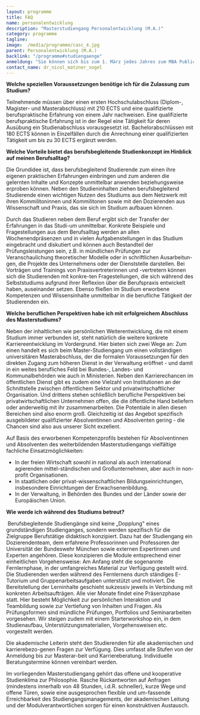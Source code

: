 ```yaml
---
layout: programme
title: FAQ
name: personalentwicklung
description: "Masterstudiengang Personalentwicklung (M.A.)"
category: programme
tagline: 
image:  /media/programme/casc_4.jpg
parent: Personalentwicklung (M.A.)
backlink: "/programme#studiengaenge"
anmeldung: "Sie können sich bis zum 1. März jedes Jahres zum MBA Public Management anmelden, der Studiengang beginnt im April jedes Jahres."
contact_name: dr_nicol_matzner_vogel
---
```



**Welche speziellen Voraussetzungen benötige ich für die Zulassung zum Studium?  **

Teilnehmende müssen über einen ersten Hochschulabschluss (Diplom-, Magister- und Masterabschluss) mit 210 ECTS und eine qualifizierte berufspraktische Erfahrung von einem Jahr nachweisen. Eine qualifizierte berufspraktische Erfahrung ist in der Regel eine Tätigkeit für deren Ausübung ein Studienabschluss vorausgesetzt ist. Bachelorabschlüssen mit 180 ECTS können in Einzelfällen durch die Anrechnung einer qualifizierten Tätigkeit um bis zu 30 ECTS ergänzt werden.

**Welche Vorteile bietet das berufsbegleitende Studienkonzept im Hinblick auf meinen Berufsalltag?  **

Die Grundidee ist, dass berufsbegleitend Studierende zum einen ihre eigenen praktischen Erfahrungen einbringen und zum anderen die gelernten Inhalte und Konzepte unmittelbar anwenden beziehungsweise erproben können. Neben den Studieninhalten ziehen berufsbegleitend Studierende einen wichtigen Nutzen des Studiums aus dem Netzwerk mit ihren Kommilitoninnen und Kommilitonen sowie mit den Dozierenden aus Wissenschaft und Praxis, das sie sich im Studium aufbauen können. 

Durch das Studieren neben dem Beruf ergibt sich der Transfer der Erfahrungen in das Studi-um unmittelbar. Konkrete Beispiele und Fragestellungen aus dem Berufsalltag werden an allen Wochenendpräsenzen und in vielen Aufgabenstellungen in das Studium eingebracht und diskutiert und können auch Bestandteil der Prüfungsleistungen sein, z.B. in mündlichen Prüfungen zur Veranschaulichung theoretischer Modelle oder in schriftlichen Ausarbeitun-gen, die Projekte des Unternehmens oder der Dienststelle darstellen. Bei Vorträgen und Trainings von Praxisvertreterinnen und -vertretern können sich die Studierenden mit konkre-ten Fragestellungen, die sich während des Selbststudiums aufgrund ihrer Reflexion über die Berufspraxis entwickelt haben, auseinander setzen. Ebenso fließen im Studium erworbene Kompetenzen und Wissensinhalte unmittelbar in die berufliche Tätigkeit der Studierenden ein. 

**Welche beruflichen Perspektiven habe ich mit erfolgreichem Abschluss des Masterstudiums?  **

Neben der inhaltlichen wie persönlichen Weiterentwicklung, die mit einem Studium immer verbunden ist, steht natürlich die weitere konkrete Karriereentwicklung im Vordergrund. Hier bieten sich zwei Wege an: Zum einen handelt es sich beim Master-Studiengang um einen vollständigen universitären Masterabschluss, der die formalen Voraussetzungen für den direkten Zugang zum höheren Dienst in der Verwaltung eröffnet - und damit in ein weites berufliches Feld bei Bundes-, Landes- und Kommunalbehörden wie auch in Ministerien. Neben den Karrierechancen im öffentlichen Dienst gibt es zudem eine Vielzahl von Institutionen an der Schnittstelle zwischen öffentlichem Sektor und privatwirtschaftlicher Organisation. Und drittens stehen schließlich berufliche Perspektiven bei privatwirtschaftlichen Unternehmen offen, die die öffentliche Hand beliefern oder anderweitig mit ihr zusammenarbeiten. Die Potentiale in allen diesen Bereichen sind also enorm groß. Gleichzeitig ist das Angebot spezifisch ausgebildeter qualifizierter Absolventinnen und Absolventen gering - die Chancen sind also aus unserer Sicht exzellent.

Auf Basis des erworbenen Kompetenzprofils bestehen für Absolventinnen und Absolventen des weiterbildenden Masterstudiengangs vielfältige fachliche Einsatzmöglichkeiten: 

* In der freien Wirtschaft sowohl in national als auch international agierenden mittel-ständischen und Großunternehmen, aber auch in non-profit Organisationen. 
* In staatlichen oder privat-wissenschaftlichen Bildungseinrichtungen, insbesondere Einrichtungen der Erwachsenenbildung. 
* In der Verwaltung, in Behörden des Bundes und der Länder sowie der Europäischen Union. 


**Wie werde ich während des Studiums betreut?**

 Berufsbegleitende Studiengänge sind keine „Dopplung" eines grundständigen Studienganges, sondern werden spezifisch für die Zielgruppe Berufstätige didaktisch konzipiert. Dazu hat der Studiengang ein Dozierendenteam, dem erfahrene Professorinnen und Professoren der Universität der Bundeswehr München sowie externen Expertinnen und Experten angehören. Diese konzipieren die Module entsprechend einer einheitlichen Vorgehensweise: Am Anfang steht die sogenannte Fernlernphase, in der umfangreiches Material zur Verfügung gestellt wird. Die Studierenden werden während des Fernlernens durch ständiges E-Tutorium und Gruppenarbeitsaufgaben unterstützt und motiviert. Die Bereitstellung der Lerninhalte geschieht sukzessiv jeweils in Verbindung mit konkreten Arbeitsaufträgen. Alle vier Monate findet eine Präsenzphase statt. Hier besteht Möglichkeit zur persönlichen Interaktion und Teambildung sowie zur Vertiefung von Inhalten und Fragen. Als Prüfungsformen sind mündliche Prüfungen, Portfolios und Seminararbeiten vorgesehen. Wir steigen zudem mit einem Starterworkshop ein, in dem Studienaufbau, Unterstützungsmaterialien, Vorgehensweisen etc. vorgestellt werden. 

Die akademische Leiterin steht den Studierenden für alle akademischen und karrierebezo-genen Fragen zur Verfügung. Dies umfasst alle Stufen von der Anmeldung bis zur Masterar-beit und Karriereberatung. Individuelle Beratungstermine können vereinbart werden. 

Im vorliegenden Masterstudiengang gehört das offene und kooperative Studienklima zur Philosophie. Rasche Rückantworten auf Anfragen (mindestens innerhalb von 48 Stunden, i.d.R. schneller), kurze Wege und offene Türen, sowie eine ausgesprochen flexible und um-fassende Erreichbarkeit des Studiengangsmanagements, der akademischen Leitung und der Modulverantwortlichen sorgen für einen konstruktiven Austausch. 
